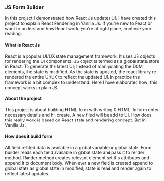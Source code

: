 ### JS Form Builder
In this project I demonstrated how React Js updates UI. I have created this project to explain React Rendering in Vanilla Js. If you’re new to React or want to understand how React work, you’re at right place, continue your reading.
#### What is React Js
React is a popular UI/UX state management framework. It uses JS objects for rendering the UI components. JS object is termed as a global state/store in React. To generate the latest UI; Instead of manipulating the DOM elements, the state is modified. As the state is updated, the react library re-rendered the entire UI/UX to reflect the updated UI. In practice this framework is a bit complex to understand. Here I have elaborated how; this concept works in plain JS.
#### About the project
This project is about building HTML form with writing 0 HTML. In form enter necessary details and hit create. A new filed will be add to UI. How does this really work is based on React state and rendering concept. But in Vanilla Js.
#### How does it build form
All field related data is available in a global variable or global state. Form builder reads each field available in global state and pass it to render method. Rander method creates relevant element set it's attributes and append it to document body.
When ever a new field is created append to global state as global state in modified, state is read and render again to reflect latest updates.
